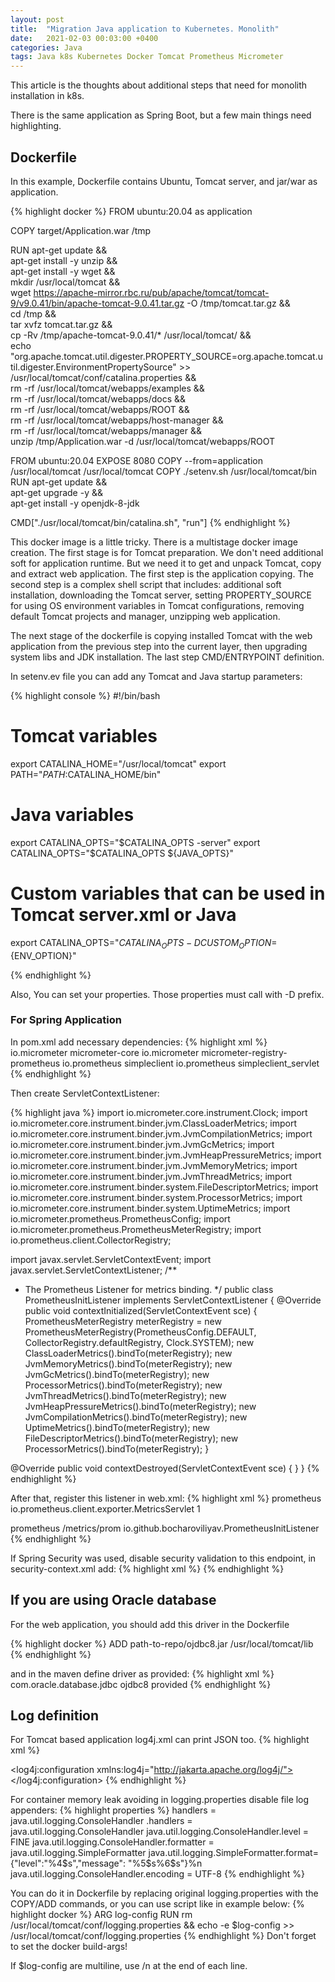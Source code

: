 ```yaml
---
layout: post
title:  "Migration Java application to Kubernetes. Monolith"
date:   2021-02-03 00:03:00 +0400
categories: Java
tags: Java k8s Kubernetes Docker Tomcat Prometheus Micrometer
---
```

This article is the thoughts about additional steps that need for monolith installation in k8s.

There is the same application as Spring Boot, but a few main things need highlighting.

## Dockerfile
In this example, Dockerfile contains Ubuntu, Tomcat server, and jar/war as application.

{% highlight docker %}
FROM ubuntu:20.04 as application

COPY target/Application.war /tmp

RUN apt-get update && \
    apt-get install -y unzip && \
    apt-get install -y wget && \
    mkdir /usr/local/tomcat && \
    wget https://apache-mirror.rbc.ru/pub/apache/tomcat/tomcat-9/v9.0.41/bin/apache-tomcat-9.0.41.tar.gz -O /tmp/tomcat.tar.gz && \
    cd /tmp && \
    tar xvfz tomcat.tar.gz && \
    cp -Rv /tmp/apache-tomcat-9.0.41/* /usr/local/tomcat/ && \
    echo "org.apache.tomcat.util.digester.PROPERTY_SOURCE=org.apache.tomcat.util.digester.EnvironmentPropertySource" >> /usr/local/tomcat/conf/catalina.properties && \
    rm -rf /usr/local/tomcat/webapps/examples && \
    rm -rf /usr/local/tomcat/webapps/docs && \
    rm -rf /usr/local/tomcat/webapps/ROOT && \
    rm -rf /usr/local/tomcat/webapps/host-manager && \
    rm -rf /usr/local/tomcat/webapps/manager && \
    unzip /tmp/Application.war -d /usr/local/tomcat/webapps/ROOT

FROM ubuntu:20.04
EXPOSE 8080
COPY --from=application /usr/local/tomcat /usr/local/tomcat
COPY ./setenv.sh                          /usr/local/tomcat/bin
RUN apt-get update && \
    apt-get upgrade -y && \
    apt-get install -y openjdk-8-jdk

CMD["./usr/local/tomcat/bin/catalina.sh", "run"]
{% endhighlight %}


This docker image is a little tricky. There is a multistage docker image creation.
The first stage is for Tomcat preparation. We don't need additional soft for application runtime. But we need it to get and unpack Tomcat, copy and extract web application.
The first step is the application copying. The second step is a complex shell script that includes: additional soft installation, downloading the Tomcat server, setting PROPERTY_SOURCE for using OS environment variables in Tomcat configurations, removing default Tomcat projects and manager, unzipping web application.

The next stage of the dockerfile is copying installed Tomcat with the web application from the previous step into the current layer,
then upgrading system libs and JDK installation. The last step CMD/ENTRYPOINT definition.

In setenv.ev file you can add any Tomcat and Java startup parameters:

{% highlight console %}
#!/bin/bash
# Tomcat variables
export CATALINA_HOME="/usr/local/tomcat"
export PATH="$PATH:$CATALINA_HOME/bin"
# Java variables
export CATALINA_OPTS="$CATALINA_OPTS -server"
export CATALINA_OPTS="$CATALINA_OPTS ${JAVA_OPTS}"
# Custom variables that can be used in Tomcat server.xml or Java
export CATALINA_OPTS="$CATALINA_OPTS -DCUSTOM_OPTION=${ENV_OPTION}"

{% endhighlight %}

Also, You can set your properties. Those properties must call with -D prefix.

### For Spring Application

In pom.xml add necessary dependencies:
{% highlight xml %}
<dependency>
    <groupId>io.micrometer</groupId>
    <artifactId>micrometer-core</artifactId>
</dependency>
<dependency>
    <groupId>io.micrometer</groupId>
    <artifactId>micrometer-registry-prometheus</artifactId>
</dependency>
<dependency>
    <groupId>io.prometheus</groupId>
    <artifactId>simpleclient</artifactId>
</dependency>
<dependency>
    <groupId>io.prometheus</groupId>
    <artifactId>simpleclient_servlet</artifactId>
</dependency>
{% endhighlight %}

Then create ServletContextListener:

{% highlight java %}
import io.micrometer.core.instrument.Clock;
import io.micrometer.core.instrument.binder.jvm.ClassLoaderMetrics;
import io.micrometer.core.instrument.binder.jvm.JvmCompilationMetrics;
import io.micrometer.core.instrument.binder.jvm.JvmGcMetrics;
import io.micrometer.core.instrument.binder.jvm.JvmHeapPressureMetrics;
import io.micrometer.core.instrument.binder.jvm.JvmMemoryMetrics;
import io.micrometer.core.instrument.binder.jvm.JvmThreadMetrics;
import io.micrometer.core.instrument.binder.system.FileDescriptorMetrics;
import io.micrometer.core.instrument.binder.system.ProcessorMetrics;
import io.micrometer.core.instrument.binder.system.UptimeMetrics;
import io.micrometer.prometheus.PrometheusConfig;
import io.micrometer.prometheus.PrometheusMeterRegistry;
import io.prometheus.client.CollectorRegistry;

import javax.servlet.ServletContextEvent;
import javax.servlet.ServletContextListener;
/**
  * The Prometheus Listener for metrics binding.
  */
  public class PrometheusInitListener implements ServletContextListener {
  @Override
  public void contextInitialized(ServletContextEvent sce) {
  PrometheusMeterRegistry meterRegistry =
  new PrometheusMeterRegistry(PrometheusConfig.DEFAULT, CollectorRegistry.defaultRegistry, Clock.SYSTEM);
  new ClassLoaderMetrics().bindTo(meterRegistry);
  new JvmMemoryMetrics().bindTo(meterRegistry);
  new JvmGcMetrics().bindTo(meterRegistry);
  new ProcessorMetrics().bindTo(meterRegistry);
  new JvmThreadMetrics().bindTo(meterRegistry);
  new JvmHeapPressureMetrics().bindTo(meterRegistry);
  new JvmCompilationMetrics().bindTo(meterRegistry);
  new UptimeMetrics().bindTo(meterRegistry);
  new FileDescriptorMetrics().bindTo(meterRegistry);
  new ProcessorMetrics().bindTo(meterRegistry);
  }

  @Override
  public void contextDestroyed(ServletContextEvent sce) {
  }
}
{% endhighlight %}

After that, register this listener in web.xml:
{% highlight xml %}
<servlet>
    <servlet-name>prometheus</servlet-name>
    <servlet-class>io.prometheus.client.exporter.MetricsServlet</servlet-class>
    <load-on-startup>1</load-on-startup>
</servlet>

<servlet-mapping>
	<servlet-name>prometheus</servlet-name>
	<url-pattern>/metrics/prom</url-pattern>
</servlet-mapping>
<listener>
    <listener-class>io.github.bocharoviliyav.PrometheusInitListener</listener-class>
</listener>
{% endhighlight %}

If Spring Security was used, disable security validation to this endpoint,
in security-context.xml add:
{% highlight xml %}
<http pattern="/metrics/prom" security="none"/>
{% endhighlight %}


## If you are using Oracle database

For the web application, you should add this driver in the Dockerfile

{% highlight docker %}
ADD path-to-repo/ojdbc8.jar /usr/local/tomcat/lib
{% endhighlight %}

and in the maven define driver as provided:
{% highlight xml %}
<dependency>
    <groupId>com.oracle.database.jdbc</groupId>
    <artifactId>ojdbc8</artifactId>
    <scope>provided</scope>
</dependency>
{% endhighlight %}

## Log definition

For Tomcat based application log4j.xml can print JSON too.
{% highlight xml %}
<?xml version="1.0" encoding="UTF-8" ?>
<!DOCTYPE log4j:configuration SYSTEM "log4j.dtd">
<log4j:configuration xmlns:log4j="http://jakarta.apache.org/log4j/">
    <appender name="CONSOLE" class="org.apache.log4j.ConsoleAppender">
        <param name="target" value="System.out" />
        <layout class="org.apache.log4j.PatternLayout">
            <param name="ConversionPattern" value='{"level":"%p","message":"%m"}%n'/>
        </layout>
    </appender>
    <root>
        <appender-ref ref="CONSOLE" />
    </root>
</log4j:configuration>
{% endhighlight %}

For container memory leak avoiding in logging.properties
disable file log appenders:
{% highlight properties %}
handlers = java.util.logging.ConsoleHandler
.handlers = java.util.logging.ConsoleHandler
java.util.logging.ConsoleHandler.level = FINE
java.util.logging.ConsoleHandler.formatter = java.util.logging.SimpleFormatter
java.util.logging.SimpleFormatter.format={"level":"%4$s","message": "%5$s%6$s"}%n
java.util.logging.ConsoleHandler.encoding = UTF-8
{% endhighlight %}

You can do it in Dockerfile by replacing original logging.properties with the COPY/ADD commands,
or you can use script like in example below:
{% highlight docker %}
ARG log-config
RUN rm /usr/local/tomcat/conf/logging.properties && echo -e $log-config >> /usr/local/tomcat/conf/logging.properties
{% endhighlight %}
Don't forget to set the docker build-args!

If $log-config are multiline, use /n at the end of each line.
